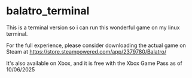# balatro_terminal

This is a terminal version so i can run this wonderful game on my linux terminal.

For the full experience, please consider downloading the actual game on Steam at https://store.steampowered.com/app/2379780/Balatro/

It's also available on Xbox, and it is free with the Xbox Game Pass as of 10/06/2025

